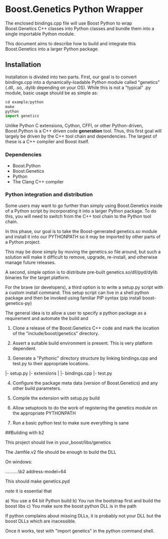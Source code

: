 # Boost.Genetics Python Wrapper
The enclosed bindings.cpp file will use Boost Python to wrap Boost.Genetics C++
 classes into Python classes and bundle them into a single importable Python module.

This document aims to describe how to build and integrate this Boost.Genetics into
a larger Python package.

## Installation

Installation is divided into two parts. First, our goal is to convert bindings.cpp
 into a dynamically-loadable Python module called "genetics" 
 (.dll, .so, .dylib depending on your OS).
While this is not a "typical" .py module, basic usage should be as simple as:

```python
cd example/python
make
python
import genetics
```
Unlike Python C extensions, Cython, CFFI, or other Python-driven, Boost.Python
is a C++ driven code **generation** tool. Thus, this first goal will largely be
driven by the C++ tool chain and dependencies. The largest of these is a C++
compiler and Boost itself.

### Dependencies
- Boost.Python
- Boost.Genetics
- Python
- The Clang C++ compiler 


### Python integration and distribution

Some users may want to go further than simply using Boost.Genetics inside of a
Python script by incorporating it into a larger Python package. To do this, you
will need to switch from the C++ tool chain to the Python tool chain.

In this phase, our goal is to take the Boost-generated genetics.so module and 
install it into our PYTHONPATH so it may be imported by other parts
of a Python project.

This may be done simply by moving the genetics.so file around, but such a
solution will make it difficult to remove, upgrade, re-install, and otherwise 
manage future releases.

A second, simple option is to distribute pre-built genetics.so/dll/pyd/dylib 
binaries for the target platform.

For the brave (or developers), a third option is to write a setup.py script with
a custom install command. This setup script can live in a shell python package
and then be invoked using familiar PIP syntax (pip install boost-genetics-py)

The general idea is to allow a user to specify a python package as a requirement
and automate the build and 

1) Clone a release of the Boost.Genetics C++ code and mark the location of the
"include/boost/genetics" directory.

2) Assert a suitable build environment is present. This is very platform dependent.

3) Generate a "Pythonic" directory structure by linking bindings.cpp and test.py
to their appropriate locations.

|- setup.py
|- extensions
|  |- bindings.cpp
|- test.py
  
4) Configure the package meta data (version of Boost.Genetics) and any other
build parameters.

5) Compile the extension with setup.py build

6) Allow setuptools to do the work of registering the genetics module on the 
appropriate PYTHONPATH

7) Run a basic python test to make sure everything is sane 

##Building with b2

This project should live in your_boost/libs/genetics

The Jamfile.v2 file should be enough to build the DLL

On windows:

..\..\..\..\..\b2 address-model=64

This should make genetics.pyd

*note* it is essential that

a) You use a 64 bit Python build
b) You run the bootstrap first and build the boost libs
c) You make sure the boost python DLL is in the path

If python complains about missing DLLs, it is probably not your
DLL but the boost DLLs which are inacessible.

Once it works, test with "import genetics" in the python
command shell.



